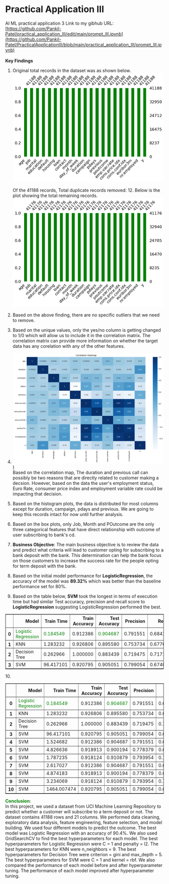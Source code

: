 # Practical Application III
AI ML practical application 3
Link to my gibhub URL: [https://github.com/Pankil-Patel/practical_application_III/edit/main/prompt_III.ipynb](https://github.com/Pankil-Patel/PracticalApplicationIII/blob/main/practical_application_III/prompt_III.ipynb)
<br/><br/><b>Key Findings</b>
1. Original total records in the dataset was as shown below.
![alt text](https://github.com/Pankil-Patel/PracticalApplicationIII/blob/main/practical_application_III/images/1_totalrecords_eachcolumn.png?raw=true)

   Of the 41188 records, Total duplicate records removed: 12. Below is the plot showing the total remaining records.
 ![alt text](https://github.com/Pankil-Patel/PracticalApplicationIII/blob/main/practical_application_III/images/2_totalrecords_afterremovingduplicates.png?raw=true)
2. Based on the above finding, there are no specific outliers that we need to remove.
3. Based on the unique values, only the yes/no column is getting changed to 1/0 which will allow us to include it in the correlation matrix. The correlation matrix can provide more information on whether the target data has any corelation with any of the other features.
4.  ![alt text](https://github.com/Pankil-Patel/PracticalApplicationIII/blob/main/practical_application_III/images/3_correlationmatrix.png?raw=true))
<br/>Based on the correlation map, The duration and previous call can possibly be two reasons that are directly related to customer making a decsion. However, based on the data the user's employment status, Euro Rate, consumer price index and employment variable rate could be impacting that decision. 
5. Based on the histogram plots, the data is distributed for most columns except for duration, campaign, pdays and previous. We are going to keep this records intact for now until further analysis.
6. Based on the box plots, only Job, Month and POutcome are the only three categorical features that have direct relationship with outcome of user subscribing to bank's cd.
7. <b>Business Objective</b>: The main business objective is to review the data and predict what criteria will lead to customer opting for subscribing to a bank deposit with the bank. This determination can help the bank focus on those customers to increase the success rate for the people opting for term deposit with the bank.
8. Based on the initial model performance for <b>LogisticRegression</b>, the accuracy of the model was <b>89.32%</b> which was better than the baseline performance set for 80%.
9. Based on the table below, <b>SVM</b> took the longest in terms of execution time but had similar Test accuracy, precision and recall score to <b>LogisticRegression</b> suggesting LogisticRegression performed the best. 
<div>

<table border="1" class="dataframe">
  <thead>
    <tr style="text-align: right;">
      <th></th>
      <th>Model</th>
      <th>Train Time</th>
      <th>Train Accuracy</th>
      <th>Test Accuracy</th>
      <th>Precision</th>
      <th>Recall</th>
      <th>F1-Score</th>
      <th>ROC-AUC</th>
    </tr>
  </thead>
  <tbody>
    <tr>
      <th>0</th>
      <td><font color="green">Logistic Regression</font></td>
      <td><font color="green">0.184549</font></td>
      <td>0.912386</td>
      <td><font color="green">0.904687</font></td>
      <td>0.791551</td>
      <td>0.684107</td>
      <td>0.720955</td>
      <td>0.684107</td>
    </tr>
    <tr>
      <th>1</th>
      <td>KNN</td>
      <td>1.283232</td>
      <td>0.926806</td>
      <td>0.895580</td>
      <td>0.753734</td>
      <td>0.677607</td>
      <td>0.705939</td>
      <td>0.677607</td>
    </tr>
    <tr>
      <th>2</th>
      <td>Decision Tree</td>
      <td>0.262966</td>
      <td>1.000000</td>
      <td>0.883439</td>
      <td>0.719475</td>
      <td>0.717120</td>
      <td>0.718287</td>
      <td>0.717120</td>
    </tr>
    <tr>
      <th>3</th>
      <td>SVM</td>
      <td>96.417101</td>
      <td>0.920795</td>
      <td>0.905051</td>
      <td>0.799054</td>
      <td>0.674053</td>
      <td>0.713904</td>
      <td>0.674053</td>
    </tr>
  </tbody>
</table>
</div>
10. <div>
<table border="1" class="dataframe">
  <thead>
    <tr style="text-align: right;">
      <th></th>
      <th>Model</th>
      <th>Train Time</th>
      <th>Train Accuracy</th>
      <th>Test Accuracy</th>
      <th>Precision</th>
      <th>Recall</th>
      <th>F1-Score</th>
      <th>ROC-AUC</th>
    </tr>
  </thead>
  <tbody>
    <tr>
      <th>0</th>
      <td><font color="green">Logistic Regression</font></td>
      <td><font color="green">0.184549</font></td>
      <td>0.912386</td>
      <td><font color="green">0.904687</font></td>
      <td>0.791551</td>
      <td>0.684107</td>
      <td>0.720955</td>
      <td>0.684107</td>
    </tr>
    <tr>
      <th>1</th>
      <td>KNN</td>
      <td>1.283232</td>
      <td>0.926806</td>
      <td>0.895580</td>
      <td>0.753734</td>
      <td>0.677607</td>
      <td>0.705939</td>
      <td>0.677607</td>
    </tr>
    <tr>
      <th>2</th>
      <td>Decision Tree</td>
      <td>0.262966</td>
      <td>1.000000</td>
      <td>0.883439</td>
      <td>0.719475</td>
      <td>0.717120</td>
      <td>0.718287</td>
      <td>0.717120</td>
    </tr>
    <tr>
      <th>3</th>
      <td>SVM</td>
      <td>96.417101</td>
      <td>0.920795</td>
      <td>0.905051</td>
      <td>0.799054</td>
      <td>0.674053</td>
      <td>0.713904</td>
      <td>0.674053</td>
    </tr>
    <tr>
      <th>4</th>
      <td>SVM</td>
      <td>1.524682</td>
      <td>0.912386</td>
      <td>0.904687</td>
      <td>0.791551</td>
      <td>0.684107</td>
      <td>0.720955</td>
      <td>0.684107</td>
    </tr>
    <tr>
      <th>5</th>
      <td>SVM</td>
      <td>4.826636</td>
      <td>0.918913</td>
      <td>0.900194</td>
      <td>0.778379</td>
      <td>0.663716</td>
      <td>0.700345</td>
      <td>0.663716</td>
    </tr>
    <tr>
      <th>6</th>
      <td>SVM</td>
      <td>1.787235</td>
      <td>0.918124</td>
      <td>0.910879</td>
      <td>0.793954</td>
      <td>0.746504</td>
      <td>0.767230</td>
      <td>0.746504</td>
    </tr>
    <tr>
      <th>7</th>
      <td>SVM</td>
      <td>2.617027</td>
      <td>0.912386</td>
      <td>0.904687</td>
      <td>0.791551</td>
      <td>0.684107</td>
      <td>0.720955</td>
      <td>0.684107</td>
    </tr>
    <tr>
      <th>8</th>
      <td>SVM</td>
      <td>4.874183</td>
      <td>0.918913</td>
      <td>0.900194</td>
      <td>0.778379</td>
      <td>0.663716</td>
      <td>0.700345</td>
      <td>0.663716</td>
    </tr>
    <tr>
      <th>9</th>
      <td>SVM</td>
      <td>3.234069</td>
      <td>0.918124</td>
      <td>0.910879</td>
      <td>0.793954</td>
      <td>0.746504</td>
      <td>0.767230</td>
      <td>0.746504</td>
    </tr>
    <tr>
      <th>10</th>
      <td>SVM</td>
      <td>1464.007474</td>
      <td>0.920795</td>
      <td>0.905051</td>
      <td>0.799054</td>
      <td>0.674053</td>
      <td>0.713904</td>
      <td>0.674053</td>
    </tr>
  </tbody>
</table>
</div>
<b><font color="green">Conclusion</font></b>:<br/> In this project, we used a dataset from UCI Machine Learning Repository to predict whether a customer will subscribe to a term deposit or not. The dataset contains 41188 rows and 21 columns. We performed data cleaning, exploratory data analysis, feature engineering, feature selection, and model building. We used four different models to predict the outcome. The best model was Logistic Regression with an accuracy of 90.4%. We also used GridSearchCV to find the best hyperparameters for each model. The best hyperparameters for Logistic Regression were C = 1 and penalty = l2. The best hyperparameters for KNN were n_neighbors = 9. The best hyperparameters for Decision Tree were criterion = gini and max_depth = 5. The best hyperparameters for SVM were C = 1 and kernel = rbf. We also compared the performance of each model before and after hyperparameter tuning. The performance of each model improved after hyperparameter tuning. 
